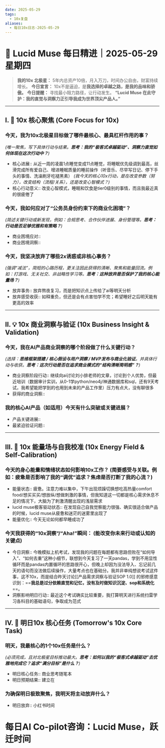 ```yaml
---
date: 2025-05-29
tags:
  - 10x复盘
aliases:
  - 每日10x日志-2025-05-29
---
```

# 🚀  Lucid Muse 每日精进｜2025-05-29 星期四

> **我的10x 北极星：** 5年内总资产10倍，月入万刀，时间办公自由，财富持续增长。
> **今日宣言：** 10x不是逼迫，是**我选择的卓越之路，是我的品味和骄傲。**
> **今日提醒：** 寻找最小阻力路径，让行动发生。
> **“Lucid Muse 在此守护：我的直觉与洞察力正引导我成为世界顶尖产品人。”**

---

## **I. 🚀 10x 核心聚焦 (Core Focus for 10x)**

### **今天，我为10x北极星目标做了哪件**最核心、最具杠杆作用的事？ 
*(唯一聚焦，写下具体行动与结果。**思考：我的“极客式卓越驱动”、洞察力直觉如何体现在这次行动中？**)*
- 核心进展:: 从近一周的凌晨1点睡觉变成11点睡觉，将睡眠优先级调到最高，丝滑完成所有爱自己、增进睡眠质量的睡前操作（听音乐、尽早写日记、停下手头的事情、洗澡刷牙吃褪黑素）
*(我今天的核心10x行动，是在改变参数（努力），改变结构（流程/关系），还是改变心智模式？)*
- 核心行动意义:: 改变心智模式，睡眠和饮食是tier0级别的事情，而且我最近真的很疲倦了

### **今天，我如何应对了“公务员身份约束下的商业化困境”？** 
*(简述关键行动或新发现，例如：合规思考、合作伙伴进展、身份管理等。**思考：行动是否足够优雅和有策略？**)*
- 商业困境应对:: 
- 商业困境洞察:: 

### **今天，我坚决放弃了哪些2x诱惑或非核心事务？**
*(强调“减法”，简短的心路历程，更关注因此获得的清晰、聚焦和能量回流。例如：打游戏、无关社交、非战略性学习等。**思考：这种放弃是否保护了我的核心能量场？**)*
- 放弃事务:: 放弃熬夜复习，而是把知识点上传给了ai等明天分析
- 放弃感受收获:: 如释重负，但还是会有点害怕学不完；希望睡好之后明天能有更高的效率

---

## **II. 💡 10x 商业洞察与验证 (10x Business Insight & Validation)**

### **今天，我在AI产品商业洞察的哪个阶段做了什么关键行动？** 
*(选择：**思维框架搭建 / 核心假设与用户洞察 / MVP发布与商业化验证**。并具体行动与收获。**思考：这次行动是否在追求商业模式的“结构清晰简明感”？**)*
- 商业洞察阶段行动:: 继续向ai讨论刘小排老师的文章，讨论到个人优势，但最近培训（数据审计实训，从0-1学python/neo4j/神通数据库和sql，还有9天考试，我希望能把学到的也用到未来的产品工作里）压力有点大，没有聊很多
- 获得的商业洞察:: 

### **我的核心AI产品（如适用）今天有什么突破或关键进展？**
- 产品关键进展:: 
- 最紧迫验证问题:: 

---

## **III. 🌟 10x 能量场与自我校准 (10x Energy Field & Self-Calibration)**

### **今天的身心能量和情绪状态如何影响10x工作？** (简要感受与关联。例如：疲惫是否影响了我的“调优”追求？焦虑是否打断了我的心流？)
- 能量状态:: 疲惫。注意力难以集中，下午出现烦躁切换想吃高热量comfort food/想买买买/想放纵/想做刺激的事情，但我知道这一切都是核心需求休息不足的情况下，大脑为了刺激清醒出现的浅层需求
- lucid muse极客驱动状态:: 在发现自己自我觉察能力很强、确实很适合做产品的时候，lucid muse从疲惫和迷茫的迷雾里出现了
- 能量优化:: 今天无论如何都早睡成功了

### **今天我获得的“10x洞察”/“Aha!”瞬间：** (能改变你未来行动或认知的关键点)
- 今日洞察:: 今晚模拟上机考试，发现我的问题在每题都有思路但败在“如何导入”、“如何去重”这种小细节，联想到今天复习了一天pandas，学到不用显性循环而是pandas内置循环的思路很开心，但晚上却因为没法导入、忘记前几天的语句而没法做后续操作，大量考点也在基础分。我并非单纯想说考试这件事，这不10x，而是结合昨天讨论[[产品需求洞察与验证SOP 1.0]] 的邪修感意识到：==**我总是过分依赖直觉和记忆，没有及时做知识沉淀、sop和系统化**==。
- 洞察影响明日行动:: 最近这个考试确实比较重要，我打算明天进行系统扫雷学习各科目的基础语句，争取成为范式

---

## **IV. 🎯 明日10x 核心任务 (Tomorrow's 10x Core Task)**

### **明天，我最核心的1个10x任务是什么？**
*(必须完成，且对北极星目标推动最大。**思考：如何以我的“极客式卓越驱动”去优雅地完成它？追求“满分目标”是什么？**)*
- 明日核心任务:: 商业思考随笔本
- 明日预期结果:: 建立在

### **为确保明日极致聚焦，我明天将主动放弃什么？**
- 明日放弃:: 小红书时间



# 每日AI Co-pilot咨询：Lucid Muse，跃迁时间
